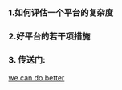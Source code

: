 ### 1.如何评估一个平台的复杂度


### 2.好平台的若干项措施


### 3. 传送门:
[we can do better](https://github.com/bulaqi/IC-DV.github.io/blob/main/doc/%5BTOP%5D%20we%20can%20do%20better.md)
